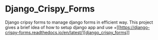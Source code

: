 # Django_Crispy_Forms
Django cripsy forms to manage django forms in efficient way. This project gives a brief idea of how to setup django app and use 
+[[https://django-crispy-forms.readthedocs.io/en/latest/][django_crispy_forms]]
